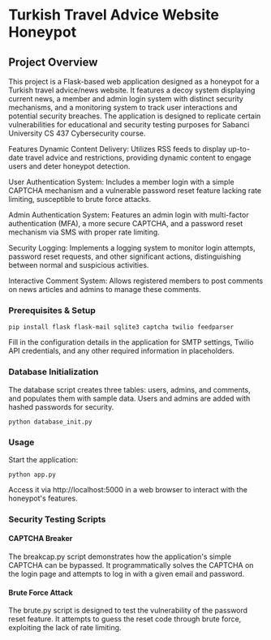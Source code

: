 # Turkish Travel Advice Website Honeypot
## Project Overview
This project is a Flask-based web application designed as a honeypot for a Turkish travel advice/news website. It features a decoy system displaying current news, a member and admin login system with distinct security mechanisms, and a monitoring system to track user interactions and potential security breaches. The application is designed to replicate certain vulnerabilities for educational and security testing purposes for Sabanci University CS 437 Cybersecurity course.

Features
Dynamic Content Delivery: Utilizes RSS feeds to display up-to-date travel advice and restrictions, providing dynamic content to engage users and deter honeypot detection.

User Authentication System: Includes a member login with a simple CAPTCHA mechanism and a vulnerable password reset feature lacking rate limiting, susceptible to brute force attacks.

Admin Authentication System: Features an admin login with multi-factor authentication (MFA), a more secure CAPTCHA, and a password reset mechanism via SMS with proper rate limiting.

Security Logging: Implements a logging system to monitor login attempts, password reset requests, and other significant actions, distinguishing between normal and suspicious activities.

Interactive Comment System: Allows registered members to post comments on news articles and admins to manage these comments.

### Prerequisites & Setup

    pip install flask flask-mail sqlite3 captcha twilio feedparser

Fill in the configuration details in the application for SMTP settings, Twilio API credentials, and any other required information in placeholders.

### Database Initialization
The database script creates three tables: users, admins, and comments, and populates them with sample data. Users and admins are added with hashed passwords for security.

    python database_init.py

### Usage
Start the application:

    python app.py
Access it via http://localhost:5000 in a web browser to interact with the honeypot's features.

### Security Testing Scripts
#### CAPTCHA Breaker
The breakcap.py script demonstrates how the application's simple CAPTCHA can be bypassed. It programmatically solves the CAPTCHA on the login page and attempts to log in with a given email and password. 

#### Brute Force Attack
The brute.py script is designed to test the vulnerability of the password reset feature. It attempts to guess the reset code through brute force, exploiting the lack of rate limiting.
